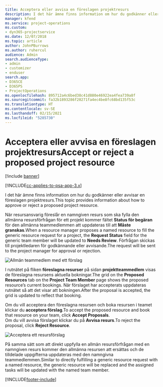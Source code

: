 ```yaml
---
title: Acceptera eller avvisa en föreslagen projektresurs
description: I det här ämne finns information om hur du godkänner eller avvisar en föreslagen projektresurs.
manager: kfend
ms.service: project-operations
ms.custom:
- dyn365-projectservice
ms.date: 12/07/2018
ms.topic: article
author: JohnPBurrows
ms.author: ruhercul
audience: Admin
search.audienceType:
- admin
- customizer
- enduser
search.app:
- D365CE
- D365PS
- ProjectOperations
ms.openlocfilehash: 895712a4c6bed38c41d880e46922ea4fea739a8f
ms.sourcegitcommit: fa32b1893286f20271fa4ec4be8fc68bd135f53c
ms.translationtype: HT
ms.contentlocale: sv-SE
ms.lasthandoff: 02/15/2021
ms.locfileid: "5285730"
---
```

# <a name="accept-or-reject-a-proposed-project-resource"></a><span data-ttu-id="19386-103">Acceptera eller avvisa en föreslagen projektresurs</span><span class="sxs-lookup"><span data-stu-id="19386-103">Accept or reject a proposed project resource</span></span>

[!include [banner](../includes/psa-now-project-operations.md)]

[!INCLUDE[cc-applies-to-psa-app-3.x](../includes/cc-applies-to-psa-app-3x.md)]

<span data-ttu-id="19386-104">I det här ämne finns information om hur du godkänner eller avvisar en föreslagen projektresurs.</span><span class="sxs-lookup"><span data-stu-id="19386-104">This topic provides information about how to approve or reject a proposed project resource.</span></span>

<span data-ttu-id="19386-105">När resursansvarig föreslår en namngiven resurs som ska fylla den allmänna resursförfrågan för ett projekt kommer fältet **Status för begäran** för den allmänna teammedlemmen att uppdateras till att **Måste granskas**.</span><span class="sxs-lookup"><span data-stu-id="19386-105">When a resource manager proposes a named resource to fill the generic resource request for a project, the **Request Status** field for the generic team member will be updated to **Needs Review**.</span></span> <span data-ttu-id="19386-106">Förfrågan skickas till projektledaren för godkännande eller avvisande.</span><span class="sxs-lookup"><span data-stu-id="19386-106">The request will be sent to the project manager for approval or rejection.</span></span>

![Allmän teammedlem med ett förslag](media/RM-how-to-19.png)

<span data-ttu-id="19386-108">I rutnätet på fliken **föreslagna resurser** på sidan **projektteammedlem** visas de föreslagna resursens aktuella bokningar.</span><span class="sxs-lookup"><span data-stu-id="19386-108">The grid on the **Proposed Resources** tab on the **Project Team Member** page shows the proposed resource’s current bookings.</span></span> <span data-ttu-id="19386-109">När förslaget har accepterats uppdateras rutnätet så att det visar att bokningen.</span><span class="sxs-lookup"><span data-stu-id="19386-109">After the proposal is accepted, the grid is updated to reflect that booking.</span></span> 

<span data-ttu-id="19386-110">Om du vill acceptera den föreslagna resursen och boka resursen i teamet klickar du **acceptera förslag**.</span><span class="sxs-lookup"><span data-stu-id="19386-110">To accept the proposed resource and book that resource on your team, click **Accept Proposals**.</span></span>  
<span data-ttu-id="19386-111">Om du vill avvisa förslaget klickar du på **Avvisa resurs**.</span><span class="sxs-lookup"><span data-stu-id="19386-111">To reject the proposal, click **Reject Resource**.</span></span>

![Acceptera ett resursförslag](media/RM-how-to-20.png) 

<span data-ttu-id="19386-113">På samma sätt som att direkt uppfylla en allmän resursförfrågan med en namngiven resurs kommer den allmänna resursen att ersättas och de tilldelade uppgifterna uppdateras med den namngivna teammedlemmen.</span><span class="sxs-lookup"><span data-stu-id="19386-113">Similar to directly fulfilling a generic resource request with a named resource, the generic resource will be replaced and the assigned tasks will be updated with the named team member.</span></span>


[!INCLUDE[footer-include](../includes/footer-banner.md)]